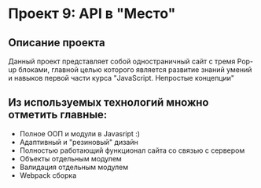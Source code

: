 # Проект 9: API в "Место"

## Описание проекта
Данный проект представляет собой одностраничный сайт с тремя Pop-up блоками, главной целью которого является развитие знаний умений и навыков первой части курса "JavaScript. Непростые концепции"

## Из используемых технологий множно отметить главные:

+ Полное ООП и модули в Javasript :)
+ Адаптивный и "резиновый" дизайн
+ Полностью работающий функционал сайта со связью с сервером
+ Объекты отдельным модулем
+ Валидация отдельным модулем
+ Webpack сборка